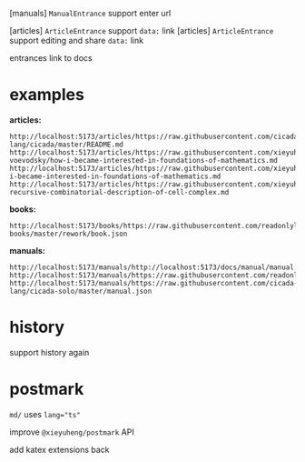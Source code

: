 [manuals] `ManualEntrance` support enter url

[articles] `ArticleEntrance` support `data:` link
[articles] `ArticleEntrance` support editing and share `data:` link

entrances link to docs

# examples

**articles:**

```
http://localhost:5173/articles/https://raw.githubusercontent.com/cicada-lang/cicada/master/README.md
http://localhost:5173/articles/https://raw.githubusercontent.com/xieyuheng/inner/master/persons/vladimir-voevodsky/how-i-became-interested-in-foundations-of-mathematics.md
http://localhost:5173/articles/https://raw.githubusercontent.com/xieyuheng/inner/master/translations/zh/how-i-became-interested-in-foundations-of-mathematics.md
http://localhost:5173/articles/https://raw.githubusercontent.com/xieyuheng/inner/master/papers/publish/a-recursive-combinatorial-description-of-cell-complex.md
```

**books:**

```
http://localhost:5173/books/https://raw.githubusercontent.com/readonlylink/readonlylink-books/master/rework/book.json
```

**manuals:**

```
http://localhost:5173/manuals/http://localhost:5173/docs/manual/manual.json
http://localhost:5173/manuals/https://raw.githubusercontent.com/readonlylink/readonlylink/master/public/docs/manual/manual.json
http://localhost:5173/manuals/https://raw.githubusercontent.com/cicada-lang/cicada-solo/master/manual.json
```

# history

support history again

# postmark

`md/` uses `lang="ts"`

improve `@xieyuheng/postmark` API

add katex extensions back
